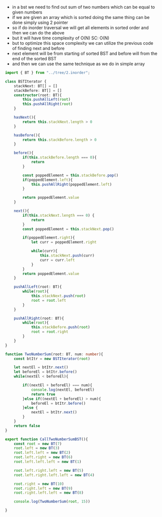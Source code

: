 - in a bst we need to find out sum of two numbers which can be equal to given numbers
- if we are given an array which is sorted doing the same thing can be done simply using 2 pointer
- so if do inorder traversal we will get all elements in sorted order and then we can do the above
- but it will have time complexity of O(N) SC: O(N)
- but to optimize this space complexity we can utilize the previous code of finding next and before
- next element will be from starting of sorted BST and before will from the end of the sorted BST
- and then we can use the same technique as we do in simple array

```ts
import { BT } from "../tree/2.inorder";

class BSTIterator {
    stackNext: BT[] = []
    stackBefore: BT[] = []
    constructor(root: BT){
        this.pushAllLeft(root)
        this.pushAllRight(root)
    }

    hasNext(){
        return this.stackNext.length > 0
    }

    hasBefore(){
        return this.stackBefore.length > 0 
    }

    before(){
        if(this.stackBefore.length === 0){
            return 
        }

        const poppedElement = this.stackBefore.pop()
        if(poppedElement.left){
            this.pushAllRight(poppedElement.left)
        }

        return poppedElement.value
    }

    next(){
        if(this.stackNext.length === 0) {
            return 
        }
        const poppedElement = this.stackNext.pop()

        if(poppedElement.right){
            let curr = poppedElement.right

            while(curr){
                this.stackNext.push(curr)
                curr = curr.left
            }
        }
        return poppedElement.value
    }

    pushAllLeft(root: BT){
        while(root){
            this.stackNext.push(root)
            root = root.left
        }
    }

    pushAllRight(root: BT){
        while(root){
            this.stackBefore.push(root)
            root = root.right
        }
    }
}

function TwoNumberSum(root: BT, num: number){
    const btItr = new BSTIterator(root)

    let nextEl = btItr.next()
    let beforeEl = btItr.before()
    while(nextEl < beforeEl){

        if((nextEl + beforeEl) === num){
            console.log(nextEl, beforeEl)
            return true
        }else if((nextEl + beforeEl) > num){
            beforeEl = btItr.before()
        }else {
            nextEl = btItr.next()
        }
    }
    return false 
}

export function CallTwoNumberSumBST(){
    const root = new BT(7)
    root.left = new BT(3)
    root.left.left = new BT(2)
    root.left.right = new BT(6)
    root.left.left.left = new BT(1)

    root.left.right.left = new BT(5)
    root.left.right.left.left = new BT(4)

    root.right = new BT(10)
    root.right.left = new BT(9)
    root.right.left.left = new BT(8)

    console.log(TwoNumberSum(root, 15))

}
```
